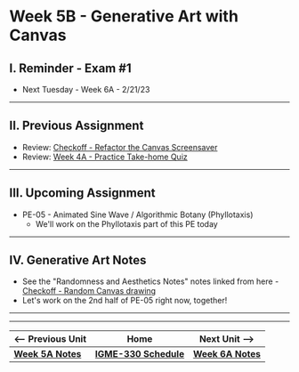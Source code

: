 # Week 5B - Generative Art with Canvas

## I. Reminder - Exam #1
- Next Tuesday - Week 6A - 2/21/23

<hr>

## II. Previous Assignment
- Review: [Checkoff - Refactor the Canvas Screensaver](../checkoffs/refactor-screensaver.md)
- Review: [Week 4A - Practice Take-home Quiz](../notes/week-4A-practice-quiz.md)

<hr>

## III. Upcoming Assignment
- PE-05 - Animated Sine Wave / Algorithmic Botany (Phyllotaxis)
  - We'll work on the Phyllotaxis part of this PE today

<hr>

## IV. Generative Art Notes
- See the "Randomness and Aesthetics Notes" notes linked from here - [Checkoff - Random Canvas drawing](../notes/random-canvas-stuff.md#ii-generative-art--randomness)
- Let's work on the 2nd half of PE-05 right now, together!


<hr><hr>


| <-- Previous Unit | Home | Next Unit -->
| --- | --- | --- 
| [**Week 5A Notes**](05A.md)  |  [**IGME-330 Schedule**](../schedule.md) | [**Week 6A Notes**](06A.md)
